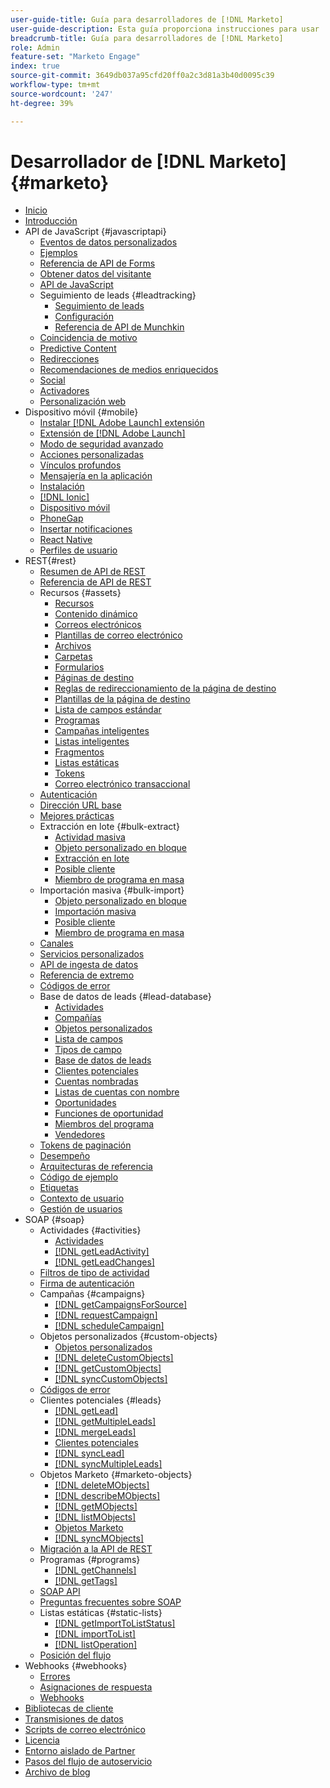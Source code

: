```yaml
---
user-guide-title: Guía para desarrolladores de [!DNL Marketo]
user-guide-description: Esta guía proporciona instrucciones para usar  [!DNL Marketo] API.
breadcrumb-title: Guía para desarrolladores de [!DNL Marketo]
role: Admin
feature-set: "Marketo Engage"
index: true
source-git-commit: 3649db037a95cfd20ff0a2c3d81a3b40d0095c39
workflow-type: tm+mt
source-wordcount: '247'
ht-degree: 39%

---
```



# Desarrollador de [!DNL Marketo] {#marketo}

- [Inicio](home.md)
- [Introducción](getting-started.md)
- API de JavaScript {#javascriptapi}
   - [Eventos de datos personalizados](javascript-api/custom-data-events.md)
   - [Ejemplos](javascript-api/examples.md)
   - [Referencia de API de Forms](javascript-api/forms-api-reference.md)
   - [Obtener datos del visitante](javascript-api/get-visitor-data.md)
   - [API de JavaScript](javascript-api/javascript-api.md)
   - Seguimiento de leads {#leadtracking}
      - [Seguimiento de leads](javascript-api/lead-tracking.md)
      - [Configuración](javascript-api/configuration.md)
      - [Referencia de API de Munchkin](javascript-api/api-reference.md)
   - [Coincidencia de motivo](javascript-api/pattern-match.md)
   - [Predictive Content](javascript-api/predictive-content.md)
   - [Redirecciones](javascript-api/redirect.md)
   - [Recomendaciones de medios enriquecidos](javascript-api/rich-media-recommendation.md)
   - [Social](javascript-api/social.md)
   - [Activadores](javascript-api/triggers.md)
   - [Personalización web](javascript-api/web-personalization.md)
- Dispositivo móvil {#mobile}
   - [Instalar [!DNL Adobe Launch] extensión](mobile/adobe-launch-extension-installation.md)
   - [Extensión de [!DNL Adobe Launch]](mobile/adobe-launch-extension.md)
   - [Modo de seguridad avanzado](mobile/advanced-security-access-mode.md)
   - [Acciones personalizadas](mobile/custom-actions.md)
   - [Vínculos profundos](mobile/enabling-deep-links-in-your-app.md)
   - [Mensajería en la aplicación](mobile/in-app-messages.md)
   - [Instalación](mobile/installation.md)
   - [[!DNL Ionic]](mobile/ionic.md)
   - [Dispositivo móvil](mobile/mobile.md)
   - [PhoneGap](mobile/phonegap.md)
   - [Insertar notificaciones](mobile/push-notifications.md)
   - [React Native](mobile/react-native.md)
   - [Perfiles de usuario](mobile/user-profiles.md)
- REST{#rest}
   - [Resumen de API de REST](rest-api/rest-api.md)
   - [Referencia de API de REST](https://developer.adobe.com/marketo-apis/)
   - Recursos {#assets}
      - [Recursos](rest-api/assets.md)
      - [Contenido dinámico](rest-api/dynamic-content.md)
      - [Correos electrónicos](rest-api/emails.md)
      - [Plantillas de correo electrónico](rest-api/email-templates.md)
      - [Archivos](rest-api/files.md)
      - [Carpetas](rest-api/folders.md)
      - [Formularios](rest-api/forms.md)
      - [Páginas de destino](rest-api/landing-pages.md)
      - [Reglas de redireccionamiento de la página de destino](rest-api/landing-page-redirect-rules.md)
      - [Plantillas de la página de destino](rest-api/landing-page-templates.md)
      - [Lista de campos estándar](rest-api/list-of-standard-fields.md)
      - [Programas](rest-api/programs.md)
      - [Campañas inteligentes](rest-api/smart-campaigns.md)
      - [Listas inteligentes](rest-api/smart-lists.md)
      - [Fragmentos](rest-api/snippets.md)
      - [Listas estáticas](rest-api/static-lists.md)
      - [Tokens](rest-api/tokens.md)
      - [Correo electrónico transaccional](rest-api/transactional-email.md)
   - [Autenticación](rest-api/authentication.md)
   - [Dirección URL base](rest-api/base-url.md)
   - [Mejores prácticas](rest-api/marketo-integration-best-practices.md)
   - Extracción en lote {#bulk-extract}
      - [Actividad masiva](rest-api/bulk-activity-extract.md)
      - [Objeto personalizado en bloque](rest-api/bulk-custom-object-extract.md)
      - [Extracción en lote](rest-api/bulk-extract.md)
      - [Posible cliente](rest-api/bulk-lead-extract.md)
      - [Miembro de programa en masa](rest-api/bulk-program-member-extract.md)
   - Importación masiva {#bulk-import}
      - [Objeto personalizado en bloque](rest-api/bulk-custom-object-import.md)
      - [Importación masiva](rest-api/bulk-import.md)
      - [Posible cliente](rest-api/bulk-lead-import.md)
      - [Miembro de programa en masa](rest-api/bulk-program-member-import.md)
   - [Canales](rest-api/channels.md)
   - [Servicios personalizados](rest-api/custom-services.md)
   - [API de ingesta de datos](rest-api/data-ingestion.md)
   - [Referencia de extremo](rest-api/endpoint-reference.md)
   - [Códigos de error](rest-api/error-codes.md)
   - Base de datos de leads {#lead-database}
      - [Actividades](rest-api/activities.md)
      - [Compañías](rest-api/companies.md)
      - [Objetos personalizados](rest-api/custom-objects.md)
      - [Lista de campos](rest-api/fields.md)
      - [Tipos de campo](rest-api/field-types.md)
      - [Base de datos de leads](rest-api/lead-database.md)
      - [Clientes potenciales](rest-api/leads.md)
      - [Cuentas nombradas](rest-api/named-accounts.md)
      - [Listas de cuentas con nombre](rest-api/named-account-lists.md)
      - [Oportunidades](rest-api/opportunities.md)
      - [Funciones de oportunidad](rest-api/opportunity-roles.md)
      - [Miembros del programa](rest-api/program-members.md)
      - [Vendedores](rest-api/sales-persons.md)
   - [Tokens de paginación](rest-api/paging-tokens.md)
   - [Desempeño](rest-api/performance.md)
   - [Arquitecturas de referencia](rest-api/reference-architectures.md)
   - [Código de ejemplo](https://github.com/Marketo/REST-Sample-Code)
   - [Etiquetas](rest-api/tags.md)
   - [Contexto de usuario](rest-api/user-context.md)
   - [Gestión de usuarios](rest-api/user-management.md)
- SOAP {#soap}
   - Actividades {#activities}
      - [Actividades](soap-api/activities.md)
      - [[!DNL getLeadActivity]](soap-api/getleadactivity.md)
      - [[!DNL getLeadChanges]](soap-api/getleadchanges.md)
   - [Filtros de tipo de actividad](soap-api/activity-type-filters.md)
   - [Firma de autenticación](soap-api/authentication-signature.md)
   - Campañas {#campaigns}
      - [[!DNL getCampaignsForSource]](soap-api/getcampaignsforsource.md)
      - [[!DNL requestCampaign]](soap-api/requestcampaign.md)
      - [[!DNL scheduleCampaign]](soap-api/schedulecampaign.md)
   - Objetos personalizados {#custom-objects}
      - [Objetos personalizados](soap-api/custom-objects.md)
      - [[!DNL deleteCustomObjects]](soap-api/deletecustomobjects.md)
      - [[!DNL getCustomObjects]](soap-api/getcustomobjects.md)
      - [[!DNL syncCustomObjects]](soap-api/synccustomobjects.md)
   - [Códigos de error](soap-api/error-codes.md)
   - Clientes potenciales {#leads}
      - [[!DNL getLead]](soap-api/getlead.md)
      - [[!DNL getMultipleLeads]](soap-api/getmultipleleads.md)
      - [[!DNL mergeLeads]](soap-api/mergeleads.md)
      - [Clientes potenciales](soap-api/leads.md)
      - [[!DNL syncLead]](soap-api/synclead.md)
      - [[!DNL syncMultipleLeads]](soap-api/syncmultipleleads.md)
   - Objetos Marketo {#marketo-objects}
      - [[!DNL deleteMObjects]](soap-api/deletemobjects.md)
      - [[!DNL describeMObjects]](soap-api/describemobject.md)
      - [[!DNL getMObjects]](soap-api/getmobjects.md)
      - [[!DNL listMObjects]](soap-api/listmobjects.md)
      - [Objetos Marketo](soap-api/marketo-objects.md)
      - [[!DNL syncMObjects]](soap-api/syncmobjects.md)
   - [Migración a la API de REST](soap-api/migration.md)
   - Programas {#programs}
      - [[!DNL getChannels]](soap-api/getchannels.md)
      - [[!DNL getTags]](soap-api/gettags.md)
   - [SOAP API](soap-api/soap-api.md)
   - [Preguntas frecuentes sobre SOAP](soap-api/soap-faq.md)
   - Listas estáticas {#static-lists}
      - [[!DNL getImportToListStatus]](soap-api/getimporttoliststatus.md)
      - [[!DNL importToList]](soap-api/importtolist.md)
      - [[!DNL listOperation]](soap-api/listoperation.md)
   - [Posición del flujo](soap-api/stream-position.md)
- Webhooks {#webhooks}
   - [Errores](webhooks/errors.md)
   - [Asignaciones de respuesta](webhooks/response-mappings.md)
   - [Webhooks](webhooks/webhooks.md)
- [Bibliotecas de cliente](https://github.com/Marketo/Community-Supported-Client-Libraries)
- [Transmisiones de datos](https://developer.adobe.com/events/docs/guides/using/marketo/marketo-data-streams)
- [Scripts de correo electrónico](email-scripting.md)
- [Licencia](api-license.md)
- [Entorno aislado de Partner](partner-sandbox.md)
- [Pasos del flujo de autoservicio](self-service-flow-steps.md)
- [Archivo de blog](blog.md)
